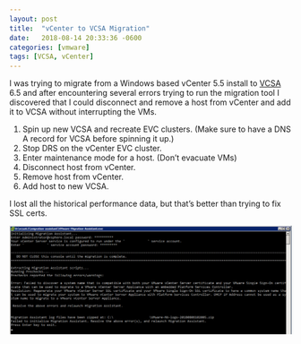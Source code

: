```yaml
---
layout: post
title:  "vCenter to VCSA Migration"
date:   2018-08-14 20:33:36 -0600
categories: [vmware]
tags: [VCSA, vCenter]
---
```


I was trying to migrate from a Windows based vCenter 5.5 install to [VCSA](https://docs.vmware.com/en/VMware-vSphere/6.5/com.vmware.vsphere.vcsa.doc/GUID-223C2821-BD98-4C7A-936B-7DBE96291BA4.html) 6.5 and after encountering several errors trying to run the migration tool I discovered that I could disconnect and remove a host from vCenter and add it to VCSA without interrupting the VMs.

1. Spin up new VCSA and recreate EVC clusters. (Make sure to have a DNS A record for VCSA before spinning it up.)
1. Stop DRS on the vCenter EVC cluster.
1. Enter maintenance mode for a host. (Don’t evacuate VMs)
1. Disconnect host from vCenter.
1. Remove host from vCenter.
1. Add host to new VCSA.

I lost all the historical performance data, but that’s better than trying to fix SSL certs.

![vcenter_migration_err](/assets/2018/08/vcenter_migration_err1.png)
